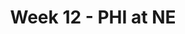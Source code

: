 ---
layout: game
title: Week 12 - PHI at NE
season: 2007
game_id: 2007_12_PHI_NE
away_team: PHI
home_team: NE
---